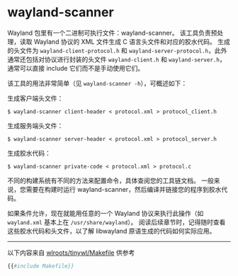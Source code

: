 # wayland-scanner

Wayland 包里有一个二进制可执行文件：wayland-scanner。
该工具负责预处理，读取 Wayland 协议的 XML 文件生成 C 语言头文件和对应的胶水代码。
生成的头文件为 `wayland-client-protocol.h` 和 `wayland-server-protocol.h`，此外通常还包括对协议进行封装的头文件 `wayland-client.h` 和 `wayland-server.h`，通常可以直接 include 它们而不是手动使用它们。

该工具的用法非常简单（见 `wayland-scanner -h`），可概述如下：

生成客户端头文件：

```shell
$ wayland-scanner client-header < protocol.xml > protocol_client.h
```

生成服务端头文件：

```shell
$ wayland-scanner server-header < protocol.xml > protocol_server.h
```

生成胶水代码：

```shell
$ wayland-scanner private-code < protocol.xml > protocol.c
```

不同的构建系统有不同的方法来配置命令，具体查阅您的工具链文档。
一般来说，您需要在构建时运行 wayland-scanner，然后编译并链接您的程序到胶水代码。

如果条件允许，现在就能用任意的一个 Wayland 协议来执行此操作（如 `wayland.xml` 基本上在 `/usr/share/wayland`）。
阅读后续章节时，记得随时查看这些胶水代码和头文件，以了解 libwayland 原语生成的代码如何实际应用。

---

以下内容来自 [wlroots/tinywl/Makefile](https://gitlab.freedesktop.org/wlroots/wlroots/-/blob/master/tinywl/Makefile) 供参考

```makefile
{{#include Makefile}}
```
